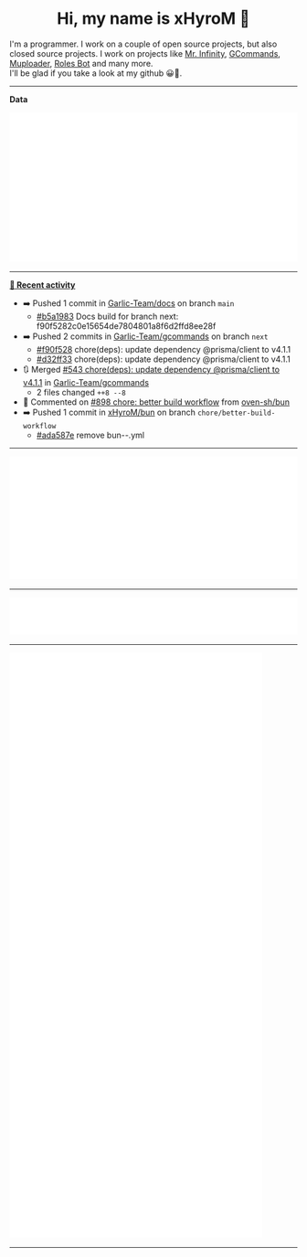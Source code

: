 <p align="center">
    <!-- <img src="https://avatars.githubusercontent.com/u/56601352" width="192" alt="hyro's pfp" /> -->
    <h1 align="center">Hi, my name is xHyroM 👋</h1>
</p>

I'm a programmer. I work on a couple of open source projects, but also closed source projects. I work on projects like [Mr. Infinity](https://discord.com/oauth2/authorize?client_id=720321585625694239&scope=bot%20applications.commands&permissions=8&redirect_uri=https://blobs.gq/imanager&prompt=consent&response_type=code), [GCommands](https://github.com/Garlic-Team/GCommands), [Muploader](https://github.com/xHyroM/Muploader), [Roles Bot](https://github.com/xHyroM/roles-bot) and many more.  
I'll be glad if you take a look at my github 😀👀.

___
**Data**

<img src="https://github.com/xHyroM/xHyroM/blob/master/.cache/base.svg">

___

**[📰 Recent activity](https://github.com/xHyroM)**
* ➡️ Pushed 1 commit in [Garlic-Team/docs](https://github.com/Garlic-Team/docs) on branch `main`
  * [#b5a1983](https://github.com/Garlic-Team/docs/commit/b5a1983) Docs build for branch next: f90f5282c0e15654de7804801a8f6d2ffd8ee28f
* ➡️ Pushed 2 commits in [Garlic-Team/gcommands](https://github.com/Garlic-Team/gcommands) on branch `next`
  * [#f90f528](https://github.com/Garlic-Team/gcommands/commit/f90f528) chore(deps): update dependency @prisma/client to v4.1.1
  * [#d32ff33](https://github.com/Garlic-Team/gcommands/commit/d32ff33) chore(deps): update dependency @prisma/client to v4.1.1
* 🔃 Merged [#543 chore(deps): update dependency @prisma/client to v4.1.1](https://github.com/Garlic-Team/gcommands/pull/543) in [Garlic-Team/gcommands](https://github.com/Garlic-Team/gcommands)
  * 2 files changed `++8 --8`
* 💬 Commented on [#898 chore: better build workflow](https://github.com/oven-sh/bun/issues/898) from [oven-sh/bun](https://github.com/oven-sh/bun)
* ➡️ Pushed 1 commit in [xHyroM/bun](https://github.com/xHyroM/bun) on branch `chore/better-build-workflow`
  * [#ada587e](https://github.com/xHyroM/bun/commit/ada587e) remove bun-*-*.yml


___

<img src="https://github.com/xHyroM/xHyroM/blob/master/.cache/isocalendar.svg">

___

<img src="https://github.com/xHyroM/xHyroM/blob/master/.cache/languages.svg">

___

<img src="https://github.com/xHyroM/xHyroM/blob/master/.cache/achievements.svg">

___
